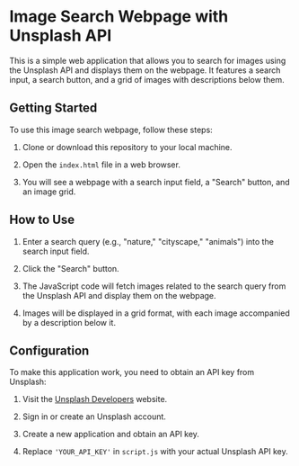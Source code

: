 # Image Search Webpage with Unsplash API

This is a simple web application that allows you to search for images using the Unsplash API and displays them on the webpage. It features a search input, a search button, and a grid of images with descriptions below them.

## Getting Started

To use this image search webpage, follow these steps:

1. Clone or download this repository to your local machine.

2. Open the `index.html` file in a web browser.

3. You will see a webpage with a search input field, a "Search" button, and an image grid.

## How to Use

1. Enter a search query (e.g., "nature," "cityscape," "animals") into the search input field.

2. Click the "Search" button.

3. The JavaScript code will fetch images related to the search query from the Unsplash API and display them on the webpage.

4. Images will be displayed in a grid format, with each image accompanied by a description below it.


## Configuration

To make this application work, you need to obtain an API key from Unsplash:

1. Visit the [Unsplash Developers](https://unsplash.com/developers) website.

2. Sign in or create an Unsplash account.

3. Create a new application and obtain an API key.

4. Replace `'YOUR_API_KEY'` in `script.js` with your actual Unsplash API key.


